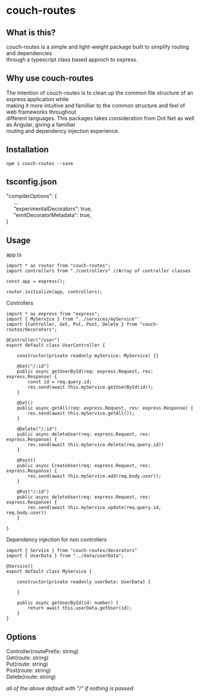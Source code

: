 # couch-routes

## What is this?

couch-routes is a simple and light-weight package built to simplify routing and dependencies </br> through a typescript class based approch to express.

## Why use couch-routes

The intention of couch-routes is to clean up the common file structure of an express application while </br> making it more intuitive and familliar to the common structure and feel of web frameworks throughout </br> different languages. This packages takes consideration from Dot Net as well as Angular, giving a familliar </br> routing and dependency injection experience.

## Installation

`npm i couch-routes --save`

## tsconfig.json
"compilerOptions": { </br>
&nbsp;&nbsp;&nbsp;&nbsp;&nbsp;...</br>
&nbsp;&nbsp;&nbsp;&nbsp;&nbsp;"experimentalDecorators": true,</br>
&nbsp;&nbsp;&nbsp;&nbsp;&nbsp;"emitDecoratorMetadata": true,</br>
}


## Usage

app.ts
```
import * as router from "couch-routes";
import controllers from "./controllers" //Array of controller classes

const app = express();

router.initialize(app, controllers);
```

Controllers
```
import * as express from "express";
import { MyService } from "../services/myService"'
import {Controller, Get, Put, Post, Delete } from "couch-routes/decorators";

@Controller("/user")
export default class UserController {

    constructor(private readonly myService: MyService) {}

    @Get("/:id")
    public async getUserById(req: express.Request, res: express.Response) {
        const id = req.query.id;
        res.send(await this.myService.getUserById(id));
    }

    @Get()
    public async getAll(req: express.Request, res: express.Response) {
        res.send(await this.myService.getAll());
    }

    @Delete("/:id")
    public async deleteUser(req: express.Request, res: express.Response) {
        res.send(await this.myService.delete(req.query.id))
    }

    @Post()
    public async CreateUser(req: express.Request, res: express.Response) {
        res.send(await this.myService.add(req.body.user));
    }

    @Put("/:id")
    public async deleteUser(req: express.Request, res: express.Response) {
        res.send(await this.myService.update(req.query.id, req.body.user))
    }

}
```

Dependency injection for non controllers
```
import { Service } from "couch-routes/decorators"
import { UserData } from "../data/userData";

@Service()
export default class MyService {

    constructor(private readonly userData: UserData) {

    }

    public async getUserById(id: number) {
        return await this.userData.getUser(id);
    }
}
```

## Options

Controller(routePrefix: string)</br>
Get(route: string)</br>
Put(route: string)</br>
Post(route: string)</br>
Delete(route: string)</br>

*all of the above default with "/" if nothing is passed*
